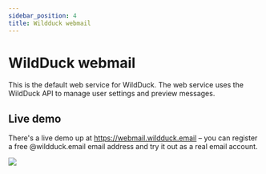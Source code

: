 ```yaml
---
sidebar_position: 4
title: Wildduck webmail
---
```


# WildDuck webmail

This is the default web service for WildDuck. The web service uses the WildDuck API to manage user settings and preview messages.

## Live demo
There's a live demo up at https://webmail.wildduck.email – you can register a free @wildduck.email email address and try it out as a real email account.

![](https://cldup.com/TZoTfxPugm.png)